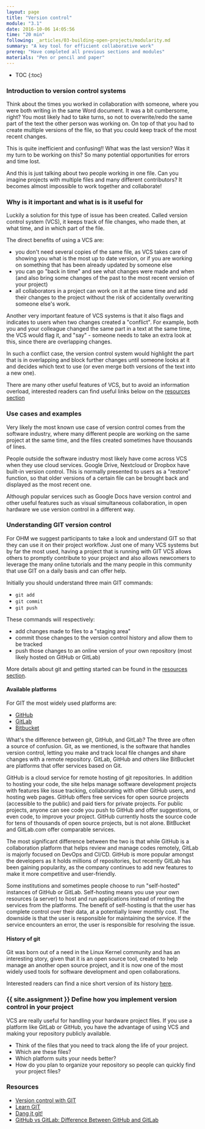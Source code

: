 ```yaml
---
layout: page
title: "Version control"
module: "3.1"
date: 2016-10-06 14:05:56
time: "20 min"
following: _articles/03-building-open-projects/modularity.md
summary: "A key tool for efficient collaborative work"
prereq: "Have completed all previous sections and modules"
materials: "Pen or pencil and paper"
---
```


* TOC
{:toc}

### Introduction to version control systems

Think about the times you worked in collaboration with someone, where you were both writing in the same Word document. It was a bit cumbersome, right? You most likely had to take turns, so not to overwrite/redo the same part of the text the other person was working on. On top of that you had to create multiple versions of the file, so that you could keep track of the most recent changes.

This is quite inefficient and confusing!! What was the last version? Was it my turn to be working on this? So many potential opportunities for errors and time lost.

And this is just talking about two people working in one file. Can you imagine projects with multiple files and many different contributors? It becomes almost impossible to work together and collaborate!

### Why is it important and what is is it useful for

Luckily a solution for this type of issue has been created. Called version control system (VCS), it keeps track of file changes, who made then, at what time, and in which part of the file.

The direct benefits of using a VCS are:
 - you don't need several copies of the same file, as VCS takes care of showing you what is the most up to date version, or if you are working on something that has been already updated by someone else
 - you can go "back in time" and see what changes were made and when (and also bring some changes of the past to the most recent version of your project)
 - all collaborators in a project can work on it at the same time and add their changes to the project without the risk of accidentally overwriting someone else's work.

Another very important feature of VCS systems is that it also flags and indicates to users when two changes created a "conflict". For example, both you and your colleague changed the same part in a text at the same time, the VCS would flag it, and "say" - someone needs to take an extra look at this, since there are overlapping changes.

In such a conflict case, the version control system would highlight the part that is in overlapping and block further changes until someone looks at it and decides which text to use (or even merge both versions of the text into a new one).

There are many other useful features of VCS, but to avoid an information overload, interested readers can find useful links below on the [resources section](#resources)

### Use cases and examples

Very likely the most known use case of version control comes from the software industry, where many different people are working on the same project at the same time, and the files created sometimes have thousands of lines.

People outside the software industry most likely have come across VCS when they use cloud services. Google Drive, Nextcloud or Dropbox have built-in version control. This is normally presented to users as a "restore" function, so that older versions of a certain file can be brought back and displayed as the most recent one.

Although popular services such as Google Docs have version control and other useful features such as visual simultaneous collaboration, in open hardware we use version control in a different way.

### Understanding GIT version control

For OHM we suggest participants to take a look and understand GIT so that they can use it on their project workflow. Just one of many VCS systems but by far the most used, having a project that is running with GIT VCS allows others to promptly contribute to your project and also allows newcomers to leverage the many online tutorials and the many people in this community that use GIT on a daily basis and can offer help.

Initially you should understand three main GIT commands:
- `git add`
- `git commit`
- `git push`

These commands will respectively:
- add changes made to files to a "staging area"
- commit those changes to the version control history and allow them to be tracked
- push those changes to an online version of your own repository (most likely hosted on GitHub or GitLab)

More details about git and getting started can be found in the [resources section](#resources).

#### Available platforms

For GIT the most widely used platforms are:  
- [GitHub](https://github.com)    
- [GitLab](https://gitlab.com)
- [Bitbucket](https://bitbucket.org/)

What's the difference between git, GitHub, and GitLab? The three are often a source of confusion. Git, as we mentioned, is the software that handles version control, letting you make and track local file changes and share changes with a remote repository. GitLab, GitHub and others like BitBucket are platforms that offer services based on Git.

GitHub is a cloud service for remote hosting of git repositories. In addition to hosting your code, the site helps manage software development projects with features like issue tracking, collaborating with other GitHub users, and hosting web pages. GitHub offers free services for open source projects (accessible to the public) and paid tiers for private projects. For public projects, anyone can see code you push to GitHub and offer suggestions, or even code, to improve your project. GitHub currently hosts the source code for tens of thousands of open source projects, but is not alone. BitBucket and GitLab.com offer comparable services.

The most significant difference between the two is that while GitHub is a collaboration platform that helps review and manage codes remotely, GitLab is majorly focused on DevOps and CI/CD. GitHub is more popular amongst the developers as it holds millions of repositories, but recently GitLab has been gaining popularity, as the company continues to add new features to make it more competitive and user-friendly.

Some institutions and sometimes people choose to run "self-hosted" instances of GitHub or GitLab. Self-hosting means you use your own resources (a server) to host and run applications instead of renting the services from the platforms. The benefit of self-hosting is that the user has complete control over their data, at a potentially lower monthly cost. The downside is that the user is responsible for maintaining the service. If the service encounters an error, the user is responsible for resolving the issue.


#### History of git

Git was born out of a need in the Linux Kernel community and has an interesting story, given that it is an open source tool, created to help manage an another open source project, and it is now one of the most widely used tools for software development and open collaborations.

Interested readers can find a nice short version of its history [here](https://git-scm.com/book/en/v2/Getting-Started-A-Short-History-of-Git).

### {{ site.assignment }} Define how you implement version control in your project
VCS are really useful for handling your hardware project files. If you use a platform like GitLab or GitHub, you have the advantage of using VCS and making your repository publicly available.
- Think of the files that you need to track along the life of your project.
- Which are these files?
- Which platform suits your needs better?
- How do you plan to organize your repository so people can quickly find your project files?

### Resources
- [Version control with GIT](http://swcarpentry.github.io/git-novice/)  
- [Learn GIT](https://www.atlassian.com/git)  
- [Dang it git!](https://dangitgit.com/)
- [GitHub vs GitLab: Difference Between GitHub and GitLab](https://www.upgrad.com/blog/github-vs-gitlab-difference-between-github-and-gitlab/)

